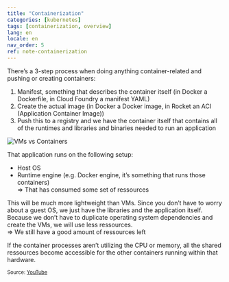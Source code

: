 ```yaml
---
title: "Containerization"
categories: [kubernetes]
tags: [containerization, overview]
lang: en
locale: en
nav_order: 5
ref: note-containerization
---
```

There’s a 3-step process when doing anything container-related and pushing or creating containers:  
1. Manifest, something that describes the container itself (in Docker a Dockerfile, in Cloud Foundry a manifest YAML)  
2. Create the actual image (in Docker a Docker image, in Rocket an ACI (Application Container Image))  
3. Push this to a registry and we have the container itself that contains all of the runtimes and libraries and binaries needed to run an application  

![VMs vs Containers](../../../assets/images/vms-vs-containers.png)

That application runs on the following setup:  
- Host OS  
- Runtime engine (e.g. Docker engine, it’s something that runs those containers)  
⇒ That has consumed some set of ressources  

This will be much more lightweight than VMs. Since you don’t have to worry about a guest OS, we just have the libraries and the application itself. Because we don’t have to duplicate operating system dependencies and create the VMs, we will use less ressources.  
⇒ We still have a good amount of ressources left  

If the container processes aren’t utilizing the CPU or memory, all the shared ressources become accessible for the other containers running within that hardware.

<small> Source: [YouTube](https://www.youtube.com/watch?v=0qotVMX-J5s)</small>